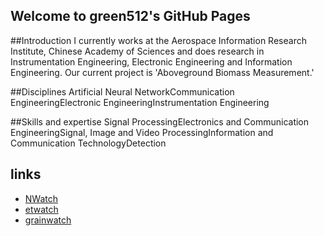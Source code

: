 ## Welcome to green512's GitHub Pages

##Introduction
I currently works at the Aerospace Information Research Institute, Chinese Academy of Sciences and does research in Instrumentation Engineering, Electronic Engineering and Information Engineering. Our current project is 'Aboveground Biomass Measurement.'

##Disciplines
Artificial Neural NetworkCommunication EngineeringElectronic EngineeringInstrumentation Engineering

##Skills and expertise
Signal ProcessingElectronics and Communication EngineeringSignal, Image and Video ProcessingInformation and Communication TechnologyDetection

## links
- [NWatch](http://www.nwatch.top/)
- [etwatch](http://www.etwatch.cn)
- [grainwatch](http://210.72.26.39)

